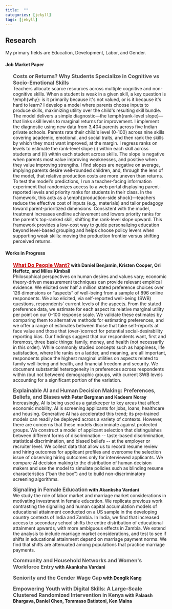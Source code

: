 ```yaml
---
title:  ""
categories: [jekyll]
tags: [jekyll]
---
```


<h2 id="working-papers"><strong>Research</strong></h2>

<p>My primary fields are Education, Development, Labor, and Gender.
</p>


<h4 id="working-papers"><strong>Job Market Paper</strong></h4> <ul> <p><b><font size="3"><span style="color:#505050;"><strong>Costs or Returns? Why Students Specialize in Cognitive vs Socio-Emotional Skills</strong></span></font></b> <br/>Teachers allocate scarce resources across multiple cognitive and non-cognitive skills. When a student is weak in a given skill, a key question is \emph{why}: is it primarily because it's not valued, or is it because it's hard to learn? I develop a model where parents choose inputs to produce skills, maximizing utility over the child's resulting skill bundle. The model delivers a simple diagnostic—the \emph{rank-level slope}—that links skill levels to marginal returns for improvement. I implement the diagnostic using new data from 3,404 parents across five Indian private schools. Parents rate their child's level (0-100) across nine skills covering academic, emotional, and social traits, and then rank the skills by which they most want improved, at the margin. I regress ranks on levels to estimate the rank-level slope (i) within each skill across students and (ii) within each student across skills. The slope is negative when parents most value improving weaknesses, and positive when they value improving strengths. I find slopes are negative on average, implying parents desire well-rounded children, and, through the lens of the model, that relative production costs are more uneven than returns. To test the model's predictions, I run a teacher-facing information experiment that randomizes access to a web portal displaying parent-reported levels and priority ranks for students in their class. In the framework, this acts as a \emph{production-side shock}—teachers reduce the effective cost of inputs (e.g., materials) and tailor pedagogy toward parent-prioritized dimensions. Consistent with the model, treatment increases endline achievement and lowers priority ranks for the parent's top-ranked skill, shifting the rank-level slope upward. This framework provides a low-cost way to guide personalizing education beyond level-based grouping and helps choose policy levers when supporting weak skills: moving the production frontier versus shifting perceived returns.</p> </ul> 

<h4 id="working-papers"><strong>Works in Progress</strong></h4> <ul> <p><b><font size="3"><span style="color:#505050;"><strong><a href="{{ site.baseurl }}/files/w33846.pdf" style="color:#cc0e0e;" target="_blank">What Do People Want?</a></strong></span></font> with Daniel Benjamin, Kristen Cooper, Ori Heffetz, and Miles Kimball</b> <br/>Philosophical perspectives on human desires and values vary; economic theory-driven measurement techniques can provide relevant empirical evidence. We elicited over half a million stated preference choices over 126 dimensions or “aspects” of well-being from a sample of 896 online respondents. We also elicited, via self-reported well-being (SWB) questions, respondents' current levels of the aspects. From the stated preference data, we estimate for each aspect its relative marginal utility per point on our 0-100 response scale. We validate these estimates by comparing them to alternative methods for estimating preferences, and we offer a range of estimates between those that take self-reports at face value and those that (over-)correct for potential social-desirability reporting bias. Our findings suggest that our respondents want, first and foremost, three basic things: family, money, and health (not necessarily in this order). While commonly studied concepts such as happiness, life satisfaction, where life ranks on a ladder, and meaning, are all important, respondents place the highest marginal utilities on aspects related to family well-being and health, and financial freedom and security. We document substantial heterogeneity in preferences across respondents within (but not between) demographic groups, with current SWB levels accounting for a significant portion of the variation.</p></ul> 

<ul> <p><b><font size="3"><span style="color:#505050;"><strong>Explainable AI and Human Decision Making: Preferences, Beliefs, and Biases</strong></span></font> with Peter Bergman and Kadeem Noray</b> <br/>Increasingly, AI is being used as a gatekeeper to key areas that affect economic mobility. AI is screening applicants for jobs, loans, healthcare and housing. Generative AI has accelerated this trend; its pre-trained models can readily be deployed across a variety of contexts. However, there are concerns that these models discriminate against protected groups. We construct a model of applicant selection that distinguishes between different forms of discrimination -- taste-based discrimination, statistical discrimination, and biased beliefs -- at the employer or recruiter level. We collect data that allow us to record resume review and hiring outcomes for applicant profiles and overcome the selection issue of observing hiring outcomes only for interviewed applicants. We compare AI decision making to the distribution of human decision makers and use the model to simulate policies such as blinding resume characteristics ("ban the box") and to build non-discriminatory screening algorithms.</p></ul> 

<ul> <p><b><font size="3"><span style="color:#505050;"><strong>Signaling in Female Education</strong></span></font> with Akanksha Vardani</b> <br/>We study the role of labor market and marriage market considerations in motivating investment in female education. We replicate previous work contrasting the signaling and human capital accumulation models of educational attainment conducted on a US sample in the developing country contexts of India and Zambia. In India, we find that increased access to secondary school shifts the entire distribution of educational attainment upwards, with more ambiguous effects in Zambia. We extend the analysis to include marriage market considerations, and test to see if shifts in educational attainment depend on marriage payment norms. We find that shifts are attenuated among populations that practice marriage payments.</p></ul> 

<ul> <p><b><font size="3"><span style="color:#505050;"><strong>Community and Household Networks and Women's Workforce Entry</strong></span></font> with Akanksha Vardani</b> <br/></p></ul>

<ul> <p><b><font size="3"><span style="color:#505050;"><strong>Seniority and the Gender Wage Gap</strong></span></font> with DongIk Kang</b> <br/></p></ul> 

<ul> <p><b><font size="3"><span style="color:#505050;"><strong>Empowering Youth with Digital Skills: A Large-Scale Clustered Randomized Intervention in Kenya</strong></span></font> with Palaash Bhargava, Daniel Chen, Tommaso Batistoni, Ken Maina</b> <br/></p></ul>